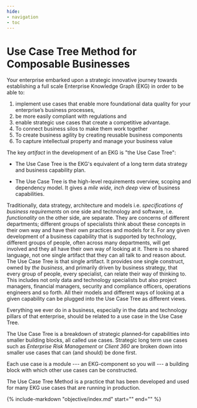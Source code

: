 ```yaml
---
hide:
- navigation
- toc
---
```

# Use Case Tree Method for Composable Businesses

Your enterprise embarked upon a strategic innovative journey towards 
establishing a full scale Enterprise Knowledge Graph (EKG) in order 
to be able to:

1. implement use cases that enable more foundational data quality 
   for your enterprise’s business processes,
2. be more easily compliant with regulations and
3. enable strategic use cases that create a competitive advantage.
4. To connect business silos to make them work together
5. To create business agility by creating reusable business components
6. To capture intellectual property and manage your business value

The key _artifact_ in the development of an EKG is "the Use Case Tree":

- The Use Case Tree is the EKG's equivalent of a long term
  data strategy and business capability plan.

- The Use Case Tree is the high-level requirements overview, 
  scoping and dependency model.
  It gives a _mile wide, inch deep_ view of business capabilities.

Traditionally, data strategy, architecture and models i.e.
_specifications of business requirements_ on one side and technology
and software, i.e. _functionality_ on the other side, are separate.
They are concerns of different departments; different groups of
specialists think about these concepts in their own way and have their
own practices and models for it. 
For any given development of a business capability that is supported 
by technology, different groups of people, often across many departments, will get involved and they all
have their own way of looking at it.
There is no shared language, not one single artifact that they can 
all talk to and reason about.
The Use Case Tree is that single artifact. 
It provides one single construct, owned by _the business_, and 
primarily driven by business strategy, that every group of people, 
every specialist, can relate their way of thinking to. 
This includes not only data and technology specialists but also project
managers, financial managers, security and compliance officers,
operations engineers and so forth. 
All their models and different ways of looking at a given capability 
can be plugged into the Use Case Tree as different views.

Everything we ever do in a business, especially in the data and
technology pillars of that enterprise, should be related to a use
case in the Use Case Tree.

The Use Case Tree is a breakdown of strategic planned-for 
capabilities into smaller building blocks, all called use cases.
Strategic long term use cases such as _Enterprise Risk Management_ 
or _Client 360_ are broken down into smaller use cases that 
can (and should) be done first.

Each use case is a module --- an EKG-component so you will --- 
a building block with which other use cases can be constructed.

The Use Case Tree Method is a practice that has been developed and
used for many EKG use cases that are running in production.

{%
include-markdown "objective/index.md"
start="<!--objectives-index-start-->"
end="<!--objectives-index-end-->"
%}


